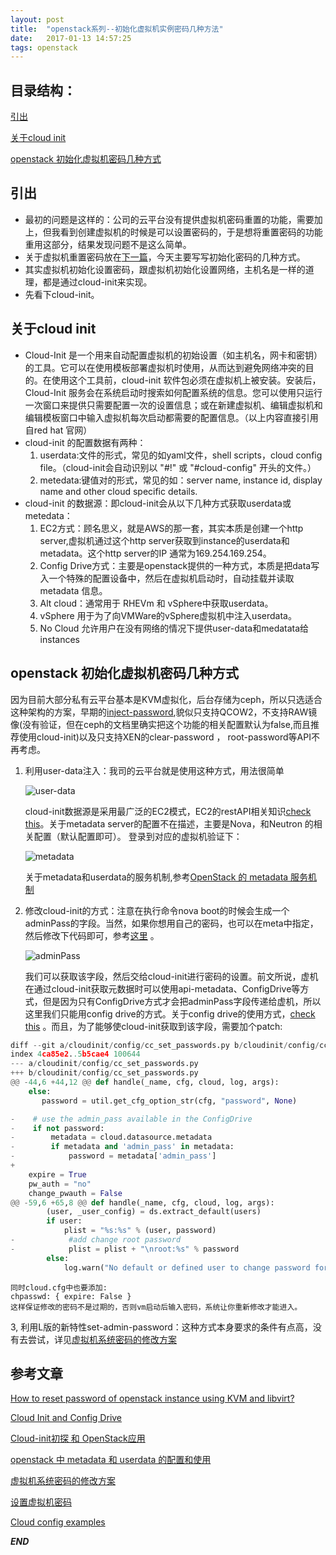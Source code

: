 ```yaml
---
layout: post
title:  "openstack系列--初始化虚拟机实例密码几种方法"
date:   2017-01-13 14:57:25
tags: openstack
---
```


## 目录结构：

[引出](#A)

[关于cloud init](#B)


[openstack 初始化虚拟机密码几种方式](#B)


<a name="A"></a>

## 引出

- 最初的问题是这样的：公司的云平台没有提供虚拟机密码重置的功能，需要加上，但我看到创建虚拟机的时候是可以设置密码的，于是想将重置密码的功能重用这部分，结果发现问题不是这么简单。
- 关于虚拟机重置密码放在[下一篇](http://zhangchenchen.github.io/2017/01/19/openstack-reset-instance-password/)，今天主要写写初始化密码的几种方式。
- 其实虚拟机初始化设置密码，跟虚拟机初始化设置网络，主机名是一样的道理，都是通过cloud-init来实现。
- 先看下cloud-init。


<a name="B"></a>

## 关于cloud init

- Cloud-Init 是一个用来自动配置虚拟机的初始设置（如主机名，网卡和密钥）的工具。它可以在使用模板部署虚拟机时使用，从而达到避免网络冲突的目的。在使用这个工具前，cloud-init 软件包必须在虚拟机上被安装。安装后，Cloud-Init 服务会在系统启动时搜索如何配置系统的信息。您可以使用只运行一次窗口来提供只需要配置一次的设置信息；或在新建虚拟机、编辑虚拟机和编辑模板窗口中输入虚拟机每次启动都需要的配置信息。（以上内容直接引用自red hat 官网）
- cloud-init 的配置数据有两种：
    1. userdata:文件的形式，常见的如yaml文件，shell scripts，cloud config file。（cloud-init会自动识别以 "#!" 或 "#cloud-config" 开头的文件。）
    2. metedata:键值对的形式，常见的如：server name, instance id, display name and other cloud specific details.
- cloud-init 的数据源：即cloud-init会从以下几种方式获取userdata或metedata：
    1. EC2方式：顾名思义，就是AWS的那一套，其实本质是创建一个http server,虚拟机通过这个http server获取到instance的userdata和metadata。这个http server的IP 通常为169.254.169.254。
    2. Config Drive方式：主要是openstack提供的一种方式，本质是把data写入一个特殊的配置设备中，然后在虚拟机启动时，自动挂载并读取 metadata 信息。
    3. Alt cloud：通常用于 RHEVm 和 vSphere中获取userdata。
    4. vSphere 用于为了向VMWare的vSphere虚拟机中注入userdata。
    5. No Cloud 允许用户在没有网络的情况下提供user-data和medatata给instances



<a name="C"></a>

## openstack 初始化虚拟机密码几种方式

因为目前大部分私有云平台基本是KVM虚拟化，后台存储为ceph，所以只选适合这种架构的方案，早期的[inject-password](http://niusmallnan.com/_build/html/_templates/openstack/inject_passwd.html#inject),貌似只支持QCOW2，不支持RAW镜像(没有验证，但在ceph的文档里确实把这个功能的相关配置默认为false,而且推荐使用cloud-init)以及只支持XEN的clear-password ， root-password等API不再考虑。

1. 利用user-data注入：我司的云平台就是使用这种方式，用法很简单

    ![user-data](http://7xrnwq.com1.z0.glb.clouddn.com/2017-1-13-cloud-init-test.png)

    cloud-init数据源是采用最广泛的EC2模式，EC2的restAPI相关知识[check this](http://docs.aws.amazon.com/AWSEC2/latest/UserGuide/ec2-instance-metadata.html#instancedata-add-user-data)。关于metadata  server的配置不在描述，主要是Nova，和Neutron 的相关配置（默认配置即可）。
    登录到对应的虚拟机验证下：

    ![metadata](http://7xrnwq.com1.z0.glb.clouddn.com/2017-01-13-metadata.png)

    关于metadata和userdata的服务机制,参考[OpenStack 的 metadata 服务机制](http://www.ibm.com/developerworks/cn/cloud/library/1509_liukg_openstackmeta/)

2. 修改cloud-init的方式：注意在执行命令nova boot的时候会生成一个adminPass的字段。当然，如果你想用自己的密码，也可以在meta中指定，然后修改下代码即可，参考[这里](https://segmentfault.com/a/1190000002878435) 。
     
     ![adminPass](http://7xrnwq.com1.z0.glb.clouddn.com/2017-01-14-adminPass.png) 

    我们可以获取该字段，然后交给cloud-init进行密码的设置。前文所说，虚机在通过cloud-init获取元数据时可以使用api-metadata、ConfigDrive等方式，但是因为只有ConfigDrive方式才会把adminPass字段传递给虚机，所以这里我们只能用config drive的方式。关于config drive的使用方式，[check this](http://www.voidcn.com/blog/wuyongpeng0912/article/p-6099231.html) 。而且，为了能够使cloud-init获取到该字段，需要加个patch:

 ```python
diff --git a/cloudinit/config/cc_set_passwords.py b/cloudinit/config/cc_set_passwords.py
index 4ca85e2..5b5cae4 100644
--- a/cloudinit/config/cc_set_passwords.py
+++ b/cloudinit/config/cc_set_passwords.py
@@ -44,6 +44,12 @@ def handle(_name, cfg, cloud, log, args):
     else:
        password = util.get_cfg_option_str(cfg, "password", None)

-    # use the admin_pass available in the ConfigDrive
-    if not password:
-        metadata = cloud.datasource.metadata
-        if metadata and 'admin_pass' in metadata:
-            password = metadata['admin_pass']
+
     expire = True
     pw_auth = "no"
     change_pwauth = False
@@ -59,6 +65,8 @@ def handle(_name, cfg, cloud, log, args):
         (user, _user_config) = ds.extract_default(users)
         if user:
             plist = "%s:%s" % (user, password)
-            #add change root password
-            plist = plist + "\nroot:%s" % password
         else:
             log.warn("No default or defined user to change password for.")
```
    同时cloud.cfg中也要添加:
    chpasswd: { expire: False }
    这样保证修改的密码不是过期的，否则vm启动后输入密码，系统让你重新修改才能进入。

3, 利用L版的新特性set-admin-password：这种方式本身要求的条件有点高，没有去尝试，详见[虚拟机系统密码的修改方案](http://niusmallnan.com/_build/html/_templates/openstack/inject_passwd.html#id2)





## 参考文章

[How to reset password of openstack instance using KVM and libvirt?](http://stackoverflow.com/questions/24864186/how-to-reset-password-of-openstack-instance-using-kvm-and-libvirt)

[Cloud Init and Config Drive](https://github.com/jriguera/ansible-ironic-standalone/wiki/Cloud-Init-and-Config-Drive)

[Cloud-init初探 和 OpenStack应用 ](http://blog.sina.com.cn/s/blog_959491260101m2cx.html)

[openstack 中 metadata 和 userdata 的配置和使用](http://www.itdadao.com/articles/c15a642783p0.html)

[虚拟机系统密码的修改方案](http://niusmallnan.com/_build/html/_templates/openstack/inject_passwd.html#id2)

[设置虚拟机密码](http://kiwik.github.io/openstack/2016/01/30/%E8%AE%BE%E7%BD%AE%E8%99%9A%E6%8B%9F%E6%9C%BA%E5%AF%86%E7%A0%81/)

[Cloud config examples](http://cloudinit.readthedocs.io/en/latest/topics/examples.html)



***END***
